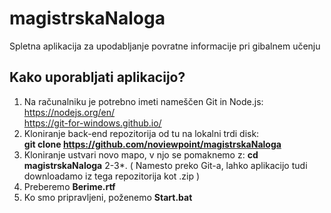 # magistrskaNaloga
Spletna aplikacija za upodabljanje povratne informacije pri gibalnem učenju

## Kako uporabljati aplikacijo?

1. Na računalniku je potrebno imeti nameščen Git in Node.js: <br />
https://nodejs.org/en/ <br />
https://git-for-windows.github.io/
2. Kloniranje back-end repozitorija od tu na lokalni trdi disk: <br />
**git clone https://github.com/noviewpoint/magistrskaNaloga**
3. Kloniranje ustvari novo mapo, v njo se pomaknemo z: **cd magistrskaNaloga**
2-3*. ( Namesto preko Git-a, lahko aplikacijo tudi downloadamo iz tega repozitorija kot .zip )
4. Preberemo **Berime.rtf**
5. Ko smo pripravljeni, poženemo **Start.bat**